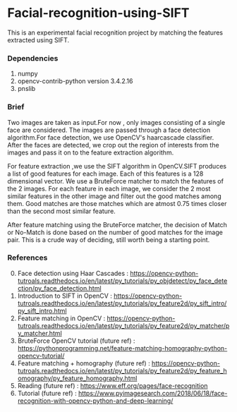 # Facial-recognition-using-SIFT
This is an experimental facial recognition project by matching the features extracted using SIFT. 

### Dependencies
1. numpy
2. opencv-contrib-python version 3.4.2.16
3. pnslib

### Brief
Two images are taken as input.For now , only images consisting of a single face are considered. The images are passed through a face detection algorithm.For face detection, we use OpenCV's haarcascade classifier. After the faces are detected, we crop out the region of interests from the images and pass it on to the feature extraction algorithm.

For feature extraction ,we use the SIFT algorithm in OpenCV.SIFT produces a list of good features for each image. Each of this features is a 128 dimensional vector. We use a BruteForce matcher to match the features of the 2 images. For each feature in each image, we consider the 2 most similar features in the other image and filter out the good matches among them. Good matches are those matches which are atmost 0.75 times closer than the second most similar feature.

After feature matching using the BruteForce matcher, the decision of Match or No-Match is done based on the number of good matches for the image pair. This is a crude way of deciding, still worth being a starting point. 


### References
0. Face detection using Haar Cascades : https://opencv-python-tutroals.readthedocs.io/en/latest/py_tutorials/py_objdetect/py_face_detection/py_face_detection.html
1. Introduction to SIFT in OpenCV : https://opencv-python-tutroals.readthedocs.io/en/latest/py_tutorials/py_feature2d/py_sift_intro/py_sift_intro.html
2. Feature matching in OpenCV : https://opencv-python-tutroals.readthedocs.io/en/latest/py_tutorials/py_feature2d/py_matcher/py_matcher.html
3. BruteForce OpenCV tutorial (future ref) : https://pythonprogramming.net/feature-matching-homography-python-opencv-tutorial/
4. Feature matching + homography (future ref) : https://opencv-python-tutroals.readthedocs.io/en/latest/py_tutorials/py_feature2d/py_feature_homography/py_feature_homography.html
5. Reading (future ref) : https://www.eff.org/pages/face-recognition
6. Tutorial (future ref) : https://www.pyimagesearch.com/2018/06/18/face-recognition-with-opencv-python-and-deep-learning/
